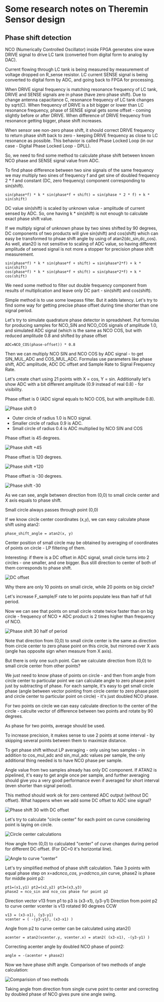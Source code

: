Some research notes on Theremin Sensor design
=============================================

Phase shift detection
---------------------

NCO (Numerically Controlled Oscillator) inside FPGA generates sine wave DRIVE signal to drive LC tank (converted from digital form to analog by DAC). 

Current flowing through LC tank is being measured by measurement of voltage dropped on R_sense resistor. 
LC current SENSE signal is being converted to digital form by ADC, and going back to FPGA for processing.

When DRIVE signal frequency is matching resonance frequency of LC tank, DRIVE and SENSE signals are in phase (have zero phase shift).
Due to change antenna capacitance C, resonance frequency of LC tank changes by sqrt(C).
When frequency of DRIVE is a bit bigger or lower than LC resonance frequency, phase of SENSE signal gets some offset - coming slightly before or after DRIVE.
When difference of DRIVE frequency from resonance getting bigger, phase shift increases.

When sensor see non-zero phase shift, it should correct DRIVE frequency to return phase shift back to zero - keeping DRIVE frequency as close to LC resonance as possible. 
This behavior is called Phase Locked Loop (in our case - Digital Phase Locked Loop - DPLL).

So, we need to find some method to calculate phase shift between known NCO phase and SENSE signal value from ADC.

To find phase difference between two sine signals of the same frequency we may multiply two sines of frequency f and get sine of doubled frequency 2 * f and constant (DC, zero frequency) component corresponding to sin(shift).

    sin(phase*f) * k * sin(phase*f + shift) = sin(phase * 2 * f) + k * sin(shift)

DC value sin(shift) is scaled by unknown value - amplitude of current sensed by ADC. So, one having k * sin(shift) is not enough to calculate exact phase shift value.

If we multiply signal of unknown phase by two sines shifted by 90 degrees, DC components of two products will give sin(shift) and cos(shift) which can easy be transformed to phsae shift angle by using of atan2(dc_sin,dc_cos).
As well, atan2() is not sensitive to scaling of ADC value, so having different amplitude of sensed signal is not more a stopper for precision phase shift measurement.

    sin(phase*f) * k * sin(phase*f + shift) = sin(phase*2*f) + k * sin(shift)
    cos(phase*f) * k * sin(phase*f + shift) = sin(phase*2*f) + k * cos(shift)

We need some method to filter out double frequency component from results of multiplication and leave only DC part - sin(shift) and cos(shift).

Simple method is to use some lowpass filter. But it adds latency. Let's try to find some way for getting precise phase offset during time shorter than one signal period.


Let's try to simulate quadrature phase detector in spreadsheet.
Put formulas for producing samples for NCO_SIN and NCO_COS signals of amplitude 1.0, and simulated ADC signal (which is the same as NCO COS, but with reduced amplitude 0.8 and shifted by phase offset 

    ADC=NCO_COS(phase-offset)) * 0.8

Then we can multiply NCO SIN and NCO COS by ADC signal - to get SIN_MUL_ADC and COS_MUL_ADC.
Formulas use parameters like phase shift, ADC amplitude, ADC DC offset and Sample Rate to Signal Frequency Rate.

Let's create chart using 21 points with X = cos, Y = sin.
Additionally let's show ADC with a bit different amplitude (0.9 instead of real 0.8) - for visibility.

Phase offset is 0 (ADC signal equals to NCO COS, but with amplitude 0.8).


![Phase shift 0](../images/phase_shift_detection_chart1.png)

* Outer circle of radius 1.0 is NCO signal. 
* Smaller circle of radius 0.9 is ADC.
* Small circle of radius 0.4 is ADC multiplied by NCO SIN and COS

Phase offset is 45 degrees.

![Phase shift +45](../images/phase_shift_detection_chart2.png)

Phase offset is 120 degrees.

![Phase shift +120](../images/phase_shift_detection_chart3.png)

Phase offset is -30 degrees.

![Phase shift -30](../images/phase_shift_detection_chart4.png)

As we can see, angle between direction from (0,0) to small circle center and X axis equals to phase shift.

Small circle always passes through point (0,0)

If we know circle center coordinates (x,y), we can easy calculate phase shift using atan2:

    phase_shift_angle = atan2(x, y)

Center position of small circle may be obtained by averaging of coordinates of points on circle - LP filtering of them.

Interesting: if there is a DC offset in ADC signal, small circle turns into 2 circles - one smaller, and one bigger. 
Bus still direction to center of both of them corresponds to phase shift.

![DC offset](../images/phase_shift_detection_chart6.png)


Why there are only 10 points on small circle, while 20 points on big circle?

Let's increase F_sample/F rate to let points populate less than half of full period.

Now we can see that points on small circle rotate twice faster than on big circle - frequency of NCO * ADC product is 2 times higher than frequency of NCO.

![Phase shift 30 half of period](../images/phase_shift_detection_chart5.png)

Note that direction from (0,0) to small circle center is the same as direction from circle center to zero phase point on this circle, but mirrored over X axis (angle has opposite sign when measure from X axis).

But there is only one such point. Can we calculate direction from (0,0) to small circle center from other points?

We just need to know phase of points on circle - and then from angle from circle center to particular point we can calculate angle to zero phase point just by subtracting of phase.
For each sample, it's easy to get small circle phase (angle between vector pointing from circle center to zero phase point and circle center to particular point on circle) - it's just doubled NCO phase.

For two points on circle we can easy calculate direction to the center of the circle - calculte vector of difference between two points and rotate by 90 degrees.

As phase for two points, average should be used.

To increase precision, it makes sense to use 2 points at some interval - by skipping several points between them to maximize distance.

To get phase shift without LP averaging - only using two samples - in addition to cos_mul_adc and sin_mul_adc values per sample, the only additional thing needed is to have NCO phase per sample.

Angle value from two samples already has only DC component. If ATAN2 is pipelined, it's easy to get angle once per sample, and further averaging should give you a very good performance even if averaged for short interval (even shorter than signal period).

This method should work ok for zero centered ADC output (without DC offset). What happens when we add some DC offset to ADC sine signal?

![Phase shift 30 with DC offset](../images/phase_shift_detection_chart7.png)

Let's try to calculate "circle center" for each point on curve considering point is laying on circle.

![Circle center calculations](../images/phase_shift_detection_chart8.png)


How angle from (0,0) to calculated "center" of curve changes during period for different DC offset.
(For DC=0 it's horizontal line).

![Angle to curve "center"](../images/phase_shift_detection_chart9.png)



Let's try simplified method of phase shift calculation.
Take 3 points with equal phase step on x=adc*nco_cos, y=adc*nco_sin curve, phase2 is phase for middle point p2:

    pt1=(x1,y1) pt2=(x2,y2) pt3=(x3,y3)
    phase2 = nco_sin and nco_cos phase for point p2

Direction vector v13 from p1 to p3 is (x3-x1), (y3-y1)
Direction from point p2 to curve center vcenter is v13 rotated 90 degrees CCW 

    v13 = (x3-x1), (y3-y1)
    vcenter = ( -(y3-y1), (x3-x1) )

Angle from p2 to curve center can be calculated using atan2()

    acenter = atan2(vcenter.y, vcenter.x) = atan2( (x3-x1), -(y3-y1) )

Correcting acenter angle by doubled NCO phase of point2:

    angle = -(acenter + phase2)

Now we have phase shift angle. Comparison of two methods of angle calculation:

![Comparision of two methods](../images/phase_shift_detection_chart10.png)

Taking angle from direction from single curve point to center and correcting by doubled phase of NCO gives pure sine angle swing.

